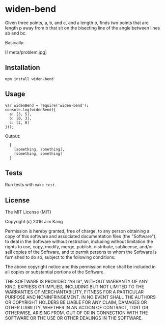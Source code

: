 widen-bend
==================

Given three points, a, b, and c, and a length p, finds two points that are length p away from b that sit on the bisecting line of the angle between lines ab and bc.

Basically:

[! meta/problem.jpg]

Installation
------------

    npm install widen-bend

Usage
-----

    var widenBend = require('widen-bend');
    console.log(widenBend({
      a: [3, 5],
      b: [0, 3],
      c: [2, 0]
    }));

Output:

      [
        [something, something],
        [something, something]
      ]

Tests
-----

Run tests with `make test`.

License
-------

The MIT License (MIT)

Copyright (c) 2016 Jim Kang

Permission is hereby granted, free of charge, to any person obtaining a copy
of this software and associated documentation files (the "Software"), to deal
in the Software without restriction, including without limitation the rights
to use, copy, modify, merge, publish, distribute, sublicense, and/or sell
copies of the Software, and to permit persons to whom the Software is
furnished to do so, subject to the following conditions:

The above copyright notice and this permission notice shall be included in
all copies or substantial portions of the Software.

THE SOFTWARE IS PROVIDED "AS IS", WITHOUT WARRANTY OF ANY KIND, EXPRESS OR
IMPLIED, INCLUDING BUT NOT LIMITED TO THE WARRANTIES OF MERCHANTABILITY,
FITNESS FOR A PARTICULAR PURPOSE AND NONINFRINGEMENT. IN NO EVENT SHALL THE
AUTHORS OR COPYRIGHT HOLDERS BE LIABLE FOR ANY CLAIM, DAMAGES OR OTHER
LIABILITY, WHETHER IN AN ACTION OF CONTRACT, TORT OR OTHERWISE, ARISING FROM,
OUT OF OR IN CONNECTION WITH THE SOFTWARE OR THE USE OR OTHER DEALINGS IN
THE SOFTWARE.

